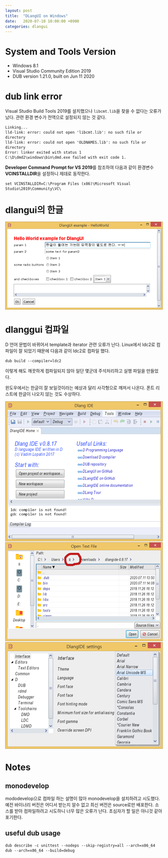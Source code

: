 ```yaml
---
layout: post
title:  "DLangUI on Windows"
date:   2020-07-10 10:00:00 +0900
categories: dlangui
---
```


# System and Tools Version

- Windows 8.1
- Visual Studio Community Edition 2019
- DUB version 1.21.0, built on Jun 11 2020

# dub link error

Visual Studio Build Tools 2019를 설치했으나 `libcmt.lib`을 찾을 수 없다는
오류가 났다. 관련 환경 변수가 전역으로 설정되지 않는 것 같다.

```
Linking...
lld-link: error: could not open 'libcmt.lib': no such file or directory
lld-link: error: could not open 'OLDNAMES.lib': no such file or directory
Error: linker exited with status 1
C:\D\dmd2\windows\bin\dmd.exe failed with exit code 1.
```

**Developer Command Prompt for VS 2019**를 참조하여 다음과 같이
환경변수 **VCINSTALLDIR**을 설정하니 제데로 동작한다.
```
set VCINSTALLDIR=C:\Program Files (x86)\Microsoft Visual Studio\2019\Community\VC\
```

# dlangui의 한글

![DLangUI CJK text on Windows](/image/dlangui_hello_win.png)

# dlanggui 컴파일

D 언어 문법이 바뀌어서 template과 iterator 관련 오류가 난다.
Linux에서 ldc2로 컴파일이 잘 되었기 때문에 다음과 같이 ldc2로 컴파일 했다.
```
dub build --compiler=ldc2
```
이렇게 해도 깨끗하게 컴파일되지 않아 일단 몇군데 주석처리하고 실행 파일을 만들었다.

윈도우에서는 한글이 잘 보일것이라는 예상과 달리 사각형으로 깨져서 나온다.
폰트 리스트에 한글이 나오지 않는 것도 수상하다.

![DLangIDE on Windows](/image/dlangide_win.png)
![DLangIDE File Open Dialog on Windows](/image/dlangide_fs_win.png)
![DLangIDE Font Selection on Windows](/image/dlangide_font_win.png)

# Notes

## monodevelop
mododevelop으로 컴파일 하는 설명이 많아 monodevelop을 설치하려고 시도했다.
예전 바이너리 버전은 어디서 받는지 알수 없고 최신 버전은 source로만 배포한다.
소스를 받아 컴파일하려고 시도하니 너무 많은 오류가 난다.
초심자가 할 일은 아니것 같아 포기한다.


## useful dub usage
```
dub describe -c unittest --nodeps --skip-registry=all --arch=x86_64
dub --arch=x86_64 --build=debug
```